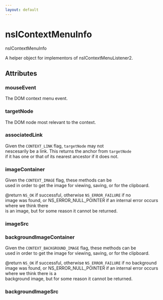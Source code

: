 ```yaml
---
layout: default
---
```


# nsIContextMenuInfo #
  
nsIContextMenuInfo  
  
A helper object for implementors of nsIContextMenuListener2.  
  

## Attributes ##

### mouseEvent ###
  
The DOM context menu event.  
  

### targetNode ###
  
The DOM node most relevant to the context.  
  

### associatedLink ###
  
Given the <CODE>CONTEXT_LINK</CODE> flag, <CODE>targetNode</CODE> may not  
nescesarily be a link. This returns the anchor from <CODE>targetNode</CODE>  
if it has one or that of its nearest ancestor if it does not.  
  

### imageContainer ###
  
Given the <CODE>CONTEXT_IMAGE</CODE> flag, these methods can be  
used in order to get the image for viewing, saving, or for the clipboard.  
  
@return <CODE>NS_OK</CODE> if successful, otherwise <CODE>NS_ERROR_FAILURE</CODE> if no  
image was found, or NS_ERROR_NULL_POINTER if an internal error occurs where we think there   
is an image, but for some reason it cannot be returned.  
  

### imageSrc ###

### backgroundImageContainer ###
  
Given the <CODE>CONTEXT_BACKGROUND_IMAGE</CODE> flag, these methods can be  
used in order to get the image for viewing, saving, or for the clipboard.  
  
@return <CODE>NS_OK</CODE> if successful, otherwise <CODE>NS_ERROR_FAILURE</CODE> if no background  
image was found, or NS_ERROR_NULL_POINTER if an internal error occurs where we think there is a   
background image, but for some reason it cannot be returned.  
  

### backgroundImageSrc ###
